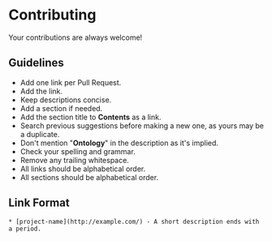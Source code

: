 # Contributing

Your contributions are always welcome!

## Guidelines

* Add one link per Pull Request.
* Add the link.
* Keep descriptions concise.
* Add a section if needed.
* Add the section title to **Contents** as a link.
* Search previous suggestions before making a new one, as yours may be a duplicate.
* Don't mention "**Ontology**" in the description as it's implied.
* Check your spelling and grammar.
* Remove any trailing whitespace.
* All links should be alphabetical order.
* All sections should be alphabetical order.

## Link Format

```
* [project-name](http://example.com/) - A short description ends with a period.
```